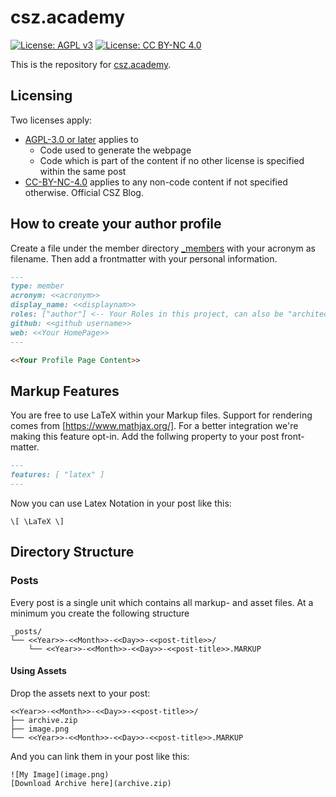 # csz.academy

 [![License: AGPL v3](https://img.shields.io/badge/License-AGPL%20v3-blue.svg)](https://www.gnu.org/licenses/agpl-3.0.html)
 [![License: CC BY-NC 4.0](https://img.shields.io/badge/License-CC%20BY--NC%204.0-lightgrey.svg)](https://creativecommons.org/licenses/by-nc/4.0/)


This is the repository for [csz.academy](https://csz.academy).

## Licensing

Two licenses apply:

 - [AGPL-3.0 or later](./LICENSE.AGPL-3.0-or-later) applies to
   - Code used to generate the webpage
   - Code which is part of the content if no other license is specified within 
	 the same post
 - [CC-BY-NC-4.0](./LICENSE.CC-BY-NC-4.0) applies to any non-code content
   if not specified otherwise.
Official CSZ Blog.

## How to create your author profile

Create a file under the member directory [_members](https://github.com/csz-academy/csz.academy/tree/main/_members) with your acronym as filename. Then add a frontmatter with your personal information.

```md
---
type: member
acronym: <<acronym>>
display_name: <<displaynam>>
roles: ["author"] <-- Your Roles in this project, can also be "architect" or similar
github: <<github username>>
web: <<Your HomePage>>
---

<<Your Profile Page Content>>
```

## Markup Features

You are free to use LaTeX within your Markup files. Support for rendering comes from [https://www.mathjax.org/].
For a better integration we're making this feature opt-in. Add the follwing property to your post front-matter.
```md
---
features: [ "latex" ]
---
```
Now you can use Latex Notation in your post like this:
```
\[ \LaTeX \]
```

## Directory Structure

### Posts
Every post is a single unit which contains all markup- and asset files.
At a minimum you create the following structure
```
_posts/
└── <<Year>>-<<Month>>-<<Day>>-<<post-title>>/
    └── <<Year>>-<<Month>>-<<Day>>-<<post-title>>.MARKUP
```

#### Using Assets

Drop the assets next to your post:
```
<<Year>>-<<Month>>-<<Day>>-<<post-title>>/
├── archive.zip
├── image.png
└── <<Year>>-<<Month>>-<<Day>>-<<post-title>>.MARKUP
```
And you can link them in your post like this:
~~~
![My Image](image.png)
[Download Archive here](archive.zip)
~~~